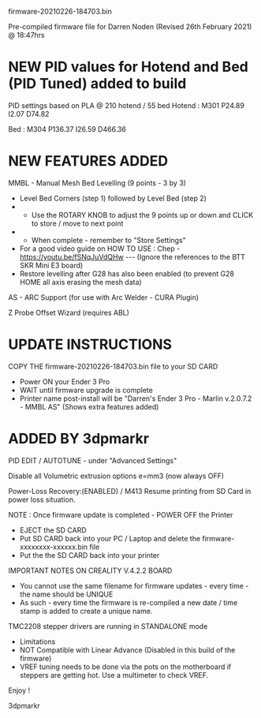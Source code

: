 firmware-20210226-184703.bin

Pre-compiled firmware file for Darren Noden
(Revised 26th February 2021) @ 18:47hrs

NEW PID values for Hotend and Bed (PID Tuned) added to build
============================================================

PID settings based on PLA @ 210 hotend / 55 bed
Hotend : M301
P24.89 I2.07 D74.82

Bed :  M304
P136.37 I26.59 D466.36

NEW FEATURES ADDED
==================
MMBL - Manual Mesh Bed Levelling (9 points - 3 by 3)
- Level Bed Corners (step 1) followed by Level Bed (step 2)
- - Use the ROTARY KNOB to adjust the 9 points up or down and CLICK to store / move to next point
- - When complete - remember to "Store Settings"
- For a good video guide on HOW TO USE : Chep - https://youtu.be/fSNqJuVdQHw
--- (Ignore the references to the BTT SKR Mini E3 board)
- Restore levelling after G28 has also been enabled (to prevent G28 HOME all axis erasing the mesh data)

AS - ARC Support (for use with Arc Welder - CURA Plugin)

Z Probe Offset Wizard (requires ABL)

UPDATE INSTRUCTIONS
===================
COPY THE firmware-20210226-184703.bin file to your SD CARD
- Power ON your Ender 3 Pro
- WAIT until firmware upgrade is complete
- Printer name post-install will be "Darren's Ender 3 Pro - Marlin v.2.0.7.2 - MMBL AS" (Shows extra features added)

ADDED BY 3dpmarkr
=================

PID EDIT / AUTOTUNE - under "Advanced Settings"

Disable all Volumetric extrusion options e=mm3 (now always OFF)

Power-Loss Recovery:(ENABLED) / M413 Resume printing from SD Card in power loss situation.

NOTE : Once firmware update is completed - POWER OFF the Printer
- EJECT the SD CARD
- Put SD CARD back into your PC / Laptop and delete the firmware-xxxxxxxx-xxxxxx.bin file
- Put the the SD CARD back into your printer

IMPORTANT NOTES ON CREALITY V.4.2.2 BOARD
- You cannot use the same filename for firmware updates - every time - the name should be UNIQUE
- As such - every time the firmware is re-compiled a new date / time stamp is added to create a unique name.

TMC2208 stepper drivers are running in STANDALONE mode
- Limitations
- NOT Compatible with Linear Advance (Disabled in this build of the firmware)
- VREF tuning needs to be done via the pots on the motherboard if steppers are getting hot. Use a multimeter to check VREF.

Enjoy !

3dpmarkr